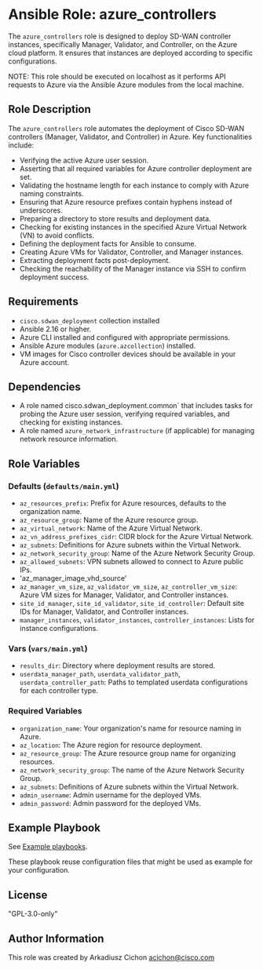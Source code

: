 # Ansible Role: azure_controllers

The `azure_controllers` role is designed to deploy SD-WAN controller instances, specifically Manager, Validator, and Controller, on the Azure cloud platform. It ensures that instances are deployed according to specific configurations.

NOTE: This role should be executed on localhost as it performs API requests to Azure via the Ansible Azure modules from the local machine.

## Role Description

The `azure_controllers` role automates the deployment of Cisco SD-WAN controllers (Manager, Validator, and Controller) in Azure. Key functionalities include:

- Verifying the active Azure user session.
- Asserting that all required variables for Azure controller deployment are set.
- Validating the hostname length for each instance to comply with Azure naming constraints.
- Ensuring that Azure resource prefixes contain hyphens instead of underscores.
- Preparing a directory to store results and deployment data.
- Checking for existing instances in the specified Azure Virtual Network (VN) to avoid conflicts.
- Defining the deployment facts for Ansible to consume.
- Creating Azure VMs for Validator, Controller, and Manager instances.
- Extracting deployment facts post-deployment.
- Checking the reachability of the Manager instance via SSH to confirm deployment success.

## Requirements

- `cisco.sdwan_deployment` collection installed
- Ansible 2.16 or higher.
- Azure CLI installed and configured with appropriate permissions.
- Ansible Azure modules (`azure.azcollection`) installed.
- VM images for Cisco controller devices should be available in your Azure account.

## Dependencies

- A role named cisco.sdwan_deployment.common`  that includes tasks for probing the Azure user session, verifying required variables, and checking for existing instances.
- A role named `azure_network_infrastructure` (if applicable) for managing network resource information.

## Role Variables

### Defaults (`defaults/main.yml`)

- `az_resources_prefix`: Prefix for Azure resources, defaults to the organization name.
- `az_resource_group`: Name of the Azure resource group.
- `az_virtual_network`: Name of the Azure Virtual Network.
- `az_vn_address_prefixes_cidr`: CIDR block for the Azure Virtual Network.
- `az_subnets`: Definitions for Azure subnets within the Virtual Network.
- `az_network_security_group`: Name of the Azure Network Security Group.
- `az_allowed_subnets`: VPN subnets allowed to connect to Azure public IPs.
- 'az_manager_image_vhd_source'
- `az_manager_vm_size`, `az_validator_vm_size`, `az_controller_vm_size`: Azure VM sizes for Manager, Validator, and Controller instances.
- `site_id_manager`, `site_id_validator`, `site_id_controller`: Default site IDs for Manager, Validator, and Controller instances.
- `manager_instances`, `validator_instances`, `controller_instances`: Lists for instance configurations.

### Vars (`vars/main.yml`)

- `results_dir`: Directory where deployment results are stored.
- `userdata_manager_path`, `userdata_validator_path`, `userdata_controller_path`: Paths to templated userdata configurations for each controller type.

### Required Variables

- `organization_name`: Your organization's name for resource naming in Azure.
- `az_location`: The Azure region for resource deployment.
- `az_resource_group`: The Azure resource group name for organizing resources.
- `az_network_security_group`: The name of the Azure Network Security Group.
- `az_subnets`: Definitions of Azure subnets within the Virtual Network.
- `admin_username`: Admin username for the deployed VMs.
- `admin_password`: Admin password for the deployed VMs.

## Example Playbook

See [Example playbooks](https://github.com/cisco-en-programmability/ansible-collection-sdwan-deployment/tree/main/playbooks).

These playbook reuse configuration files that might be used as example for your configuration.

## License

"GPL-3.0-only"

## Author Information

This role was created by Arkadiusz Cichon <acichon@cisco.com>
